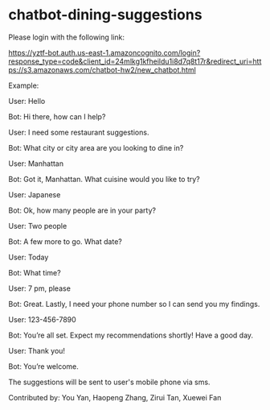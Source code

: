 # chatbot-dining-suggestions
Please login with the following link:

https://yztf-bot.auth.us-east-1.amazoncognito.com/login?response_type=code&client_id=24mlkg1kfheildu1i8d7q8t17r&redirect_uri=https://s3.amazonaws.com/chatbot-hw2/new_chatbot.html

Example:

User: Hello

Bot: Hi there, how can I help?

User: I need some restaurant suggestions.

Bot: What city or city area are you looking to dine in?

User: Manhattan

Bot: Got it, Manhattan. What cuisine would you like to try?

User: Japanese

Bot: Ok, how many people are in your party?

User: Two people

Bot: A few more to go. What date?

User: Today

Bot: What time?

User: 7 pm, please

Bot: Great. Lastly, I need your phone number so I can send you my findings.

User: 123-456-7890

Bot: You’re all set. Expect my recommendations shortly! Have a good day.

User: Thank you!

Bot: You’re welcome.


The suggestions will be sent to user's mobile phone via sms.


Contributed by: You Yan, Haopeng Zhang, Zirui Tan, Xuewei Fan
